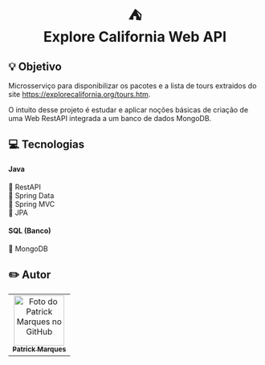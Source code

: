 <h1 align="center">
  ⛺<br>Explore California Web API
</h1>

<h2>💡 Objetivo</h2>

Microsserviço para disponibilizar os pacotes e a lista de tours extraidos do site https://explorecalifornia.org/tours.htm.

O intuito desse projeto é estudar e aplicar noções básicas de criação de uma Web RestAPI integrada a um banco de dados MongoDB. 


<h2>💻 Tecnologias</h2>

#### Java
📕 RestAPI<br>
📕 Spring Data<br>
📕 Spring MVC<br>
📕 JPA


#### SQL (Banco)
📕 MongoDB


<h2>✏️ Autor</h2>

<table>
  <tr>
    <td align="center">
      <a href="https://github.com/Patrick-MarquesV">
       <img src="https://avatars.githubusercontent.com/u/80074786?v=4" width="100px;" alt="Foto do Patrick Marques no GitHub"/><br>
        <sub>
          <b>Patrick Marques</b>
        </sub>
      </a>
    </td>
  </tr>
</table>
